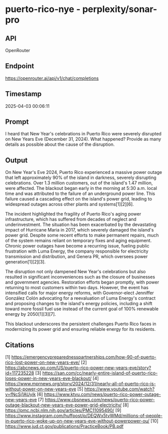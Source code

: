 # puerto-rico-nye - perplexity/sonar-pro

## API
OpenRouter

## Endpoint
https://openrouter.ai/api/v1/chat/completions

## Timestamp
2025-04-03 00:06:11

## Prompt
I heard that New Year's celebrations in Puerto Rico were severely disrupted on New Years Eve (December 31, 2024). What happened? Provide as many details as possible about the cause of the disruption.

## Output
On New Year's Eve 2024, Puerto Rico experienced a massive power outage that left approximately 90% of the island in darkness, severely disrupting celebrations. Over 1.3 million customers, out of the island's 1.47 million, were affected. The blackout began early in the morning at 5:30 a.m. local time and was attributed to the failure of an underground power line. This failure caused a cascading effect on the island's power grid, leading to widespread outages across other plants and systems[1][2][6].

The incident highlighted the fragility of Puerto Rico's aging power infrastructure, which has suffered from decades of neglect and underinvestment. The situation has been exacerbated by the devastating impact of Hurricane Maria in 2017, which severely damaged the island's power grid. Despite some recent efforts to make permanent repairs, much of the system remains reliant on temporary fixes and aging equipment. Chronic power outages have become a recurring issue, fueling public frustration with Luma Energy, the company responsible for electricity transmission and distribution, and Genera PR, which oversees power generation[1][2][3].

The disruption not only dampened New Year's celebrations but also resulted in significant inconveniences such as the closure of businesses and government agencies. Restoration efforts began promptly, with power returning to most customers within two days. However, the event has intensified calls for major energy reforms, with Governor-elect Jenniffer González Colón advocating for a reevaluation of Luma Energy's contract and proposing changes to the island's energy policies, including a shift toward more fossil fuel use instead of the current goal of 100% renewable energy by 2050[1][3][7].

This blackout underscores the persistent challenges Puerto Rico faces in modernizing its power grid and ensuring reliable energy for its residents.

## Citations
[1] https://emergencypreparednesspartnerships.com/how-90-of-puerto-rico-lost-power-on-new-years-eve/
[2] https://abcnews.go.com/US/puerto-rico-power-new-years-eve/story?id=117235228
[3] https://san.com/cc/nearly-entire-island-of-puerto-rico-loses-power-in-new-years-eve-blackout/
[4] https://www.mprnews.org/story/2024/12/31/nearly-all-of-puerto-rico-is-without-power-on-new-years-eve
[5] https://www.youtube.com/watch?v=fNcSj1AUyik
[6] https://www.ktvu.com/news/puerto-rico-power-outage-new-years-eve
[7] https://www.cbsnews.com/news/puerto-rico-power-outage-blackout-new-years-eve-power-grid-electricity/
[8] https://pmc.ncbi.nlm.nih.gov/articles/PMC11095490/
[9] https://www.instagram.com/huffpost/p/DEQWx5tvWMd/millions-of-people-in-puerto-rico-woke-up-on-new-years-eve-without-powerpower-ou/
[10] https://www.jud.ct.gov/publications/PracticeBook/PB.pdf
